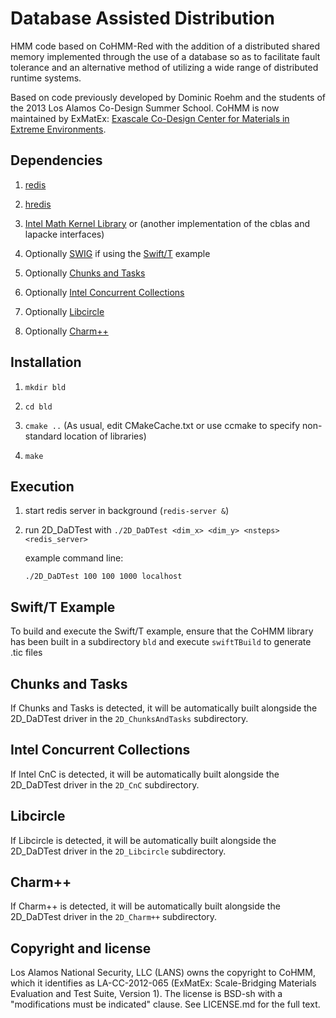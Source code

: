 Database Assisted Distribution
=========

HMM code based on CoHMM-Red with the addition of a distributed shared memory implemented through the use of a database so as to facilitate fault tolerance and an alternative method of utilizing a wide range of
distributed runtime systems.

Based on code previously developed by Dominic Roehm and the students of the 2013 Los Alamos Co-Design Summer School. CoHMM is now maintained by ExMatEx: [Exascale Co-Design Center for Materials in Extreme Environments](exmatex.org).

Dependencies
------------

1. [redis](http://redis.io)

2. [hredis](https://github.com/redis/hiredis)

3. [Intel Math Kernel Library](https://software.intel.com/en-us/intel-mkl) or (another implementation of the cblas and lapacke interfaces)

4. Optionally [SWIG](http://www.swig.org/) if using the [Swift/T](swift-lang.org/Swift-T/) example

5. Optionally [Chunks and Tasks](http://chunks-and-tasks.org)

6. Optionally [Intel Concurrent Collections](https://icnc.github.io/)

7. Optionally [Libcircle](http://hpc.github.io/libcircle/)

8. Optionally [Charm++](http://charm.cs.illinois.edu/research/charm)

Installation
------------

1. `mkdir bld`

2. `cd bld`

3. `cmake ..`
    (As usual, edit CMakeCache.txt or use ccmake to specify non-standard location of libraries)

4. `make`

Execution
---------

1. start redis server in background (`redis-server &`)

2. run 2D_DaDTest with `./2D_DaDTest <dim_x> <dim_y> <nsteps> <redis_server>`

   example command line:

   `./2D_DaDTest 100 100 1000 localhost`

Swift/T Example
---------
To build and execute the Swift/T example, ensure that the CoHMM library has been built in a subdirectory `bld` and execute `swiftTBuild` to generate .tic files

Chunks and Tasks
---------
If Chunks and Tasks is detected, it will be automatically built alongside the 2D_DaDTest driver in the `2D_ChunksAndTasks` subdirectory.

Intel Concurrent Collections
---------
If Intel CnC is detected, it will be automatically built alongside the 2D_DaDTest driver in the `2D_CnC` subdirectory.

Libcircle
---------
If Libcircle is detected, it will be automatically built alongside the 2D_DaDTest driver in the `2D_Libcircle` subdirectory.

Charm++
---------
If Charm++ is detected, it will be automatically built alongside the 2D_DaDTest driver in the `2D_Charm++` subdirectory.

Copyright and license
---------------------

Los Alamos National Security, LLC (LANS) owns the copyright to CoHMM, which it identifies as LA-CC-2012-065 (ExMatEx: Scale-Bridging Materials Evaluation and Test Suite, Version 1). The license is BSD-sh with a "modifications must be indicated" clause.  See LICENSE.md for the full text.
